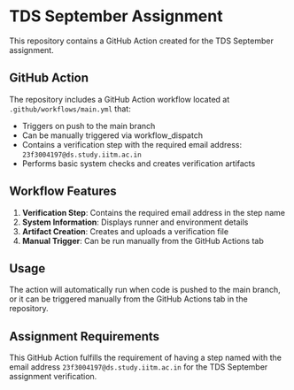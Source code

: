 # TDS September Assignment

This repository contains a GitHub Action created for the TDS September assignment.

## GitHub Action

The repository includes a GitHub Action workflow located at `.github/workflows/main.yml` that:

- Triggers on push to the main branch
- Can be manually triggered via workflow_dispatch
- Contains a verification step with the required email address: `23f3004197@ds.study.iitm.ac.in`
- Performs basic system checks and creates verification artifacts

## Workflow Features

1. **Verification Step**: Contains the required email address in the step name
2. **System Information**: Displays runner and environment details
3. **Artifact Creation**: Creates and uploads a verification file
4. **Manual Trigger**: Can be run manually from the GitHub Actions tab

## Usage

The action will automatically run when code is pushed to the main branch, or it can be triggered manually from the GitHub Actions tab in the repository.

## Assignment Requirements

This GitHub Action fulfills the requirement of having a step named with the email address `23f3004197@ds.study.iitm.ac.in` for the TDS September assignment verification.
